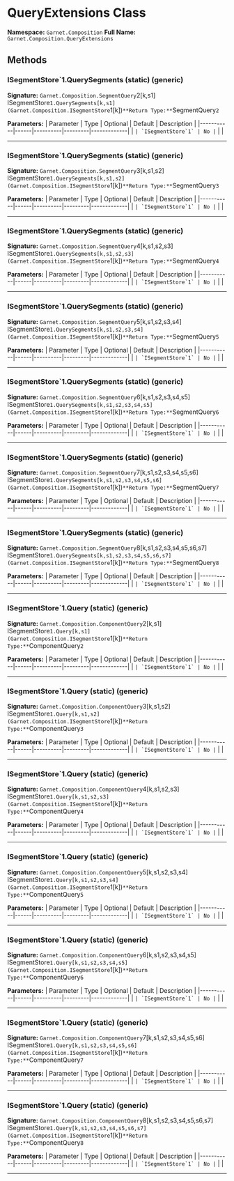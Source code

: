 # QueryExtensions Class

**Namespace:** `Garnet.Composition`
**Full Name:** `Garnet.Composition.QueryExtensions`

## Methods

### ISegmentStore`1.QuerySegments (static) (generic)

**Signature:** `Garnet.Composition.SegmentQuery`2[k,s1] ISegmentStore`1.QuerySegments[k,s1](Garnet.Composition.ISegmentStore`1[k])`
**Return Type:** `SegmentQuery`2`

**Parameters:**
| Parameter | Type | Optional | Default | Description |
|-----------|------|----------|---------|-------------|
| `` | `ISegmentStore`1` | No | `` |  |

---

### ISegmentStore`1.QuerySegments (static) (generic)

**Signature:** `Garnet.Composition.SegmentQuery`3[k,s1,s2] ISegmentStore`1.QuerySegments[k,s1,s2](Garnet.Composition.ISegmentStore`1[k])`
**Return Type:** `SegmentQuery`3`

**Parameters:**
| Parameter | Type | Optional | Default | Description |
|-----------|------|----------|---------|-------------|
| `` | `ISegmentStore`1` | No | `` |  |

---

### ISegmentStore`1.QuerySegments (static) (generic)

**Signature:** `Garnet.Composition.SegmentQuery`4[k,s1,s2,s3] ISegmentStore`1.QuerySegments[k,s1,s2,s3](Garnet.Composition.ISegmentStore`1[k])`
**Return Type:** `SegmentQuery`4`

**Parameters:**
| Parameter | Type | Optional | Default | Description |
|-----------|------|----------|---------|-------------|
| `` | `ISegmentStore`1` | No | `` |  |

---

### ISegmentStore`1.QuerySegments (static) (generic)

**Signature:** `Garnet.Composition.SegmentQuery`5[k,s1,s2,s3,s4] ISegmentStore`1.QuerySegments[k,s1,s2,s3,s4](Garnet.Composition.ISegmentStore`1[k])`
**Return Type:** `SegmentQuery`5`

**Parameters:**
| Parameter | Type | Optional | Default | Description |
|-----------|------|----------|---------|-------------|
| `` | `ISegmentStore`1` | No | `` |  |

---

### ISegmentStore`1.QuerySegments (static) (generic)

**Signature:** `Garnet.Composition.SegmentQuery`6[k,s1,s2,s3,s4,s5] ISegmentStore`1.QuerySegments[k,s1,s2,s3,s4,s5](Garnet.Composition.ISegmentStore`1[k])`
**Return Type:** `SegmentQuery`6`

**Parameters:**
| Parameter | Type | Optional | Default | Description |
|-----------|------|----------|---------|-------------|
| `` | `ISegmentStore`1` | No | `` |  |

---

### ISegmentStore`1.QuerySegments (static) (generic)

**Signature:** `Garnet.Composition.SegmentQuery`7[k,s1,s2,s3,s4,s5,s6] ISegmentStore`1.QuerySegments[k,s1,s2,s3,s4,s5,s6](Garnet.Composition.ISegmentStore`1[k])`
**Return Type:** `SegmentQuery`7`

**Parameters:**
| Parameter | Type | Optional | Default | Description |
|-----------|------|----------|---------|-------------|
| `` | `ISegmentStore`1` | No | `` |  |

---

### ISegmentStore`1.QuerySegments (static) (generic)

**Signature:** `Garnet.Composition.SegmentQuery`8[k,s1,s2,s3,s4,s5,s6,s7] ISegmentStore`1.QuerySegments[k,s1,s2,s3,s4,s5,s6,s7](Garnet.Composition.ISegmentStore`1[k])`
**Return Type:** `SegmentQuery`8`

**Parameters:**
| Parameter | Type | Optional | Default | Description |
|-----------|------|----------|---------|-------------|
| `` | `ISegmentStore`1` | No | `` |  |

---

### ISegmentStore`1.Query (static) (generic)

**Signature:** `Garnet.Composition.ComponentQuery`2[k,s1] ISegmentStore`1.Query[k,s1](Garnet.Composition.ISegmentStore`1[k])`
**Return Type:** `ComponentQuery`2`

**Parameters:**
| Parameter | Type | Optional | Default | Description |
|-----------|------|----------|---------|-------------|
| `` | `ISegmentStore`1` | No | `` |  |

---

### ISegmentStore`1.Query (static) (generic)

**Signature:** `Garnet.Composition.ComponentQuery`3[k,s1,s2] ISegmentStore`1.Query[k,s1,s2](Garnet.Composition.ISegmentStore`1[k])`
**Return Type:** `ComponentQuery`3`

**Parameters:**
| Parameter | Type | Optional | Default | Description |
|-----------|------|----------|---------|-------------|
| `` | `ISegmentStore`1` | No | `` |  |

---

### ISegmentStore`1.Query (static) (generic)

**Signature:** `Garnet.Composition.ComponentQuery`4[k,s1,s2,s3] ISegmentStore`1.Query[k,s1,s2,s3](Garnet.Composition.ISegmentStore`1[k])`
**Return Type:** `ComponentQuery`4`

**Parameters:**
| Parameter | Type | Optional | Default | Description |
|-----------|------|----------|---------|-------------|
| `` | `ISegmentStore`1` | No | `` |  |

---

### ISegmentStore`1.Query (static) (generic)

**Signature:** `Garnet.Composition.ComponentQuery`5[k,s1,s2,s3,s4] ISegmentStore`1.Query[k,s1,s2,s3,s4](Garnet.Composition.ISegmentStore`1[k])`
**Return Type:** `ComponentQuery`5`

**Parameters:**
| Parameter | Type | Optional | Default | Description |
|-----------|------|----------|---------|-------------|
| `` | `ISegmentStore`1` | No | `` |  |

---

### ISegmentStore`1.Query (static) (generic)

**Signature:** `Garnet.Composition.ComponentQuery`6[k,s1,s2,s3,s4,s5] ISegmentStore`1.Query[k,s1,s2,s3,s4,s5](Garnet.Composition.ISegmentStore`1[k])`
**Return Type:** `ComponentQuery`6`

**Parameters:**
| Parameter | Type | Optional | Default | Description |
|-----------|------|----------|---------|-------------|
| `` | `ISegmentStore`1` | No | `` |  |

---

### ISegmentStore`1.Query (static) (generic)

**Signature:** `Garnet.Composition.ComponentQuery`7[k,s1,s2,s3,s4,s5,s6] ISegmentStore`1.Query[k,s1,s2,s3,s4,s5,s6](Garnet.Composition.ISegmentStore`1[k])`
**Return Type:** `ComponentQuery`7`

**Parameters:**
| Parameter | Type | Optional | Default | Description |
|-----------|------|----------|---------|-------------|
| `` | `ISegmentStore`1` | No | `` |  |

---

### ISegmentStore`1.Query (static) (generic)

**Signature:** `Garnet.Composition.ComponentQuery`8[k,s1,s2,s3,s4,s5,s6,s7] ISegmentStore`1.Query[k,s1,s2,s3,s4,s5,s6,s7](Garnet.Composition.ISegmentStore`1[k])`
**Return Type:** `ComponentQuery`8`

**Parameters:**
| Parameter | Type | Optional | Default | Description |
|-----------|------|----------|---------|-------------|
| `` | `ISegmentStore`1` | No | `` |  |

---